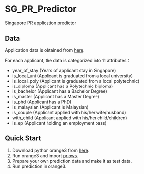 # SG_PR_Predictor

Singapore PR application predictor

## Data

Application data is obtained from [here](http://sgprapp.com/listPage?&page=0).  

For each applicant, the data is categorized into 11 attributes：
* year_of_stay   (Years of applicant stay in Singapore)
* is_local_uni   (Applicant is graduated from a local university)
* is_local_poly  (Applicant is graduated from a local polytechnic)
* is_diploma     (Applicant has a Polytechnic Diploma)
* is_bachelor    (Applicant has a Bachelor Degree)
* is_master      (Applicant has a Master Degree)
* is_phd         (Applicant has a PhD)
* is_malaysian   (Applicant is Malaysian)
* is_couple      (Applicant applied with his/her wife/husband)
* with_child     (Applicant applied with his/her child/children)
* is_ep          (Applicant holding an employment pass)

## Quick Start

1. Download python orange3 from [here](https://github.com/biolab/orange3).
2. Run orange3 and import [pr.ows](https://github.com/se7ven012/SG_PR_Predictor/blob/master/pr.ows).
3. Prepare your own prediction data and make it as test data.
4. Run prediction in orange3.
